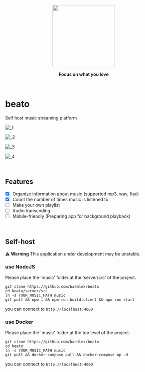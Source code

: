 
<p align="center">
    <a href="https://github.com/baealex/Cally/">
        <img width="200px" src="https://github.com/baealex/beato/assets/35596687/59c7b5fd-abb3-4bfc-aec1-961c3b19f4e6">
    </a>
</p>

<p align="center">
    <strong>Focus on what you love</strong>
</p>

<br>

# beato

Self host music streaming platform

![_1](https://github.com/baealex/beato/assets/35596687/e04d3616-12cb-4884-af01-421b005ea1d9)

![_2](https://github.com/baealex/beato/assets/35596687/9154d8e3-3604-42c3-ac1b-e26e21347a6b)

![_3](https://github.com/baealex/beato/assets/35596687/ede40321-ada2-4a87-98cb-028e4a3f16d6)

![_4](https://github.com/baealex/beato/assets/35596687/467eac84-0222-4a37-9b44-6870924fab8f)

<br>

## Features

- [x] Organize information about music (supported mp3, wav, flac)
- [x] Count the number of times music is listened to
- [ ] Make your own playlist
- [ ] Audio transcoding
- [ ] Mobile-friendly (Preparing app for background playback)

<br>

## Self-host

⚠️ **Warning** This application under development may be unstable.

### use NodeJS

Please place the 'music' folder at the 'server/src' of the project.

```
git clone https://github.com/baealex/beato
cd beato/server/src
ln -s YOUR_MUSIC_PATH music
git pull && npm i && npm run build:client && npm run start
```

you can connect to `http://localhost:4000`

### use Docker

Please place the 'music' folder at the top level of the project.

```
git clone https://github.com/baealex/beato
cd beato
ln -s YOUR_MUSIC_PATH music
git pull && docker-compose pull && docker-compose up -d
```

you can connect to `http://localhost:4000`
